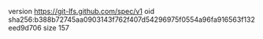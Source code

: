 version https://git-lfs.github.com/spec/v1
oid sha256:b388b72745aa0903143f762f407d54296975f0554a96fa916563f132eed9d706
size 157
